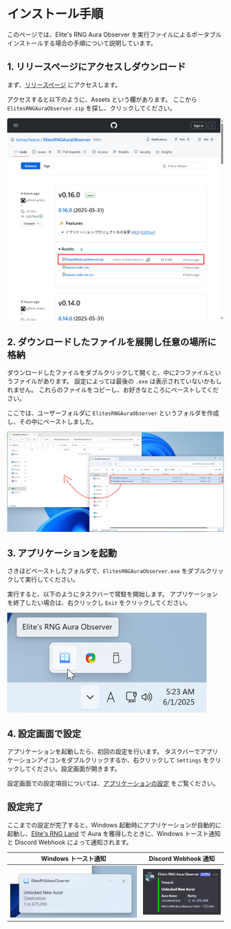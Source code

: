 # インストール手順

このページでは、Elite's RNG Aura Observer を実行ファイルによるポータブルインストールする場合の手順について説明しています。

## 1. リリースページにアクセスしダウンロード

まず、[リリースページ](https://github.com/tomacheese/ElitesRNGAuraObserver/releases) にアクセスします。

アクセスすると以下のように、Assets という欄があります。
ここから `ElitesRNGAuraObserver.zip` を探し、クリックしてください。

![リリースページ](/docs/assets/installation/release-page.png)

## 2. ダウンロードしたファイルを展開し任意の場所に格納

ダウンロードしたファイルをダブルクリックして開くと、中に2つファイルというファイルがあります。
設定によっては最後の `.exe` は表示されていないかもしれません。
これらのファイルをコピーし、お好きなところにペーストしてください。

ここでは、ユーザーフォルダに `ElitesRNGAuraObserver` というフォルダを作成し、その中にペーストしました。

![展開したファイルをコピー](/docs/assets/installation/copy-files.png)

## 3. アプリケーションを起動

さきほどペーストしたフォルダで、`ElitesRNGAuraObserver.exe` をダブルクリックして実行してください。

実行すると、以下のようにタスクバーで常駐を開始します。
アプリケーションを終了したい場合は、右クリックし `Exit` をクリックしてください。

![タスクバーでのアプリ表示](/docs/assets/installation/located-taskbar.png)

## 4. 設定画面で設定

アプリケーションを起動したら、初回の設定を行います。
タスクバーでアプリケーションアイコンをダブルクリックするか、右クリックして `Settings` をクリックしてください。設定画面が開きます。

設定画面での設定項目については、[アプリケーションの設定](configuration.md) をご覧ください。

## 設定完了

ここまでの設定が完了すると、Windows 起動時にアプリケーションが自動的に起動し、[Elite's RNG Land](https://vrchat.com/home/world/wrld_50a4de63-927a-4d7e-b322-13d715176ef1) で Aura を獲得したときに、Windows トースト通知と Discord Webhook によって通知されます。

| Windows トースト通知 | Discord Webhook 通知 |
| :-: | :-: |
| ![Windows トースト通知](/docs/assets/installation/unlocked-new-aura-toast.png) | ![Discord 通知](/docs/assets/installation/unlocked-new-aura-discord.png) |

